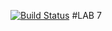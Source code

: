 [![Build Status](https://travis-ci.org/andrewJA/lab07.svg?branch=master)](https://travis-ci.org/andrewJA/lab07)
#LAB 7
